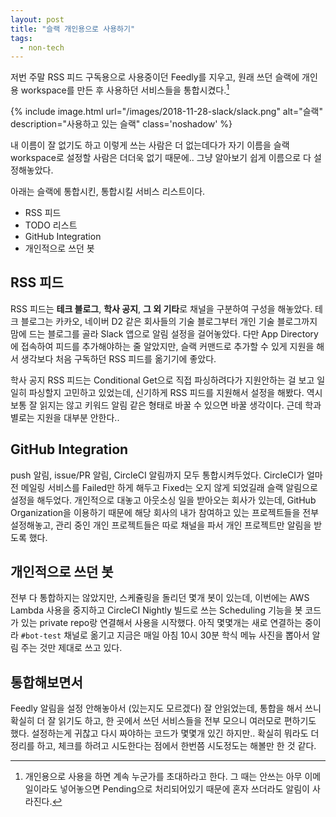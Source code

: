 ```yaml
---
layout: post
title: "슬랙 개인용으로 사용하기"
tags:
  - non-tech
---
```


저번 주말 RSS 피드 구독용으로 사용중이던 Feedly를 지우고, 원래 쓰던 슬랙에 개인용 workspace를 만든 후 사용하던 서비스들을 통합시켰다.[^1]

{% include image.html url="/images/2018-11-28-slack/slack.png" alt="슬랙" description="사용하고 있는 슬랙" class='noshadow' %}

내 이름이 잘 없기도 하고 이렇게 쓰는 사람은 더 없는데다가 자기 이름을 슬랙 workspace로 설정할 사람은 더더욱 없기 때문에.. 그냥 알아보기 쉽게 이름으로 다 설정해놓았다.

아래는 슬랙에 통합시킨, 통합시킬 서비스 리스트이다.

- RSS 피드
- TODO 리스트
- GitHub Integration
- 개인적으로 쓰던 봇

## RSS 피드

RSS 피드는 **테크 블로그**, **학사 공지**, **그 외 기타**로 채널을 구분하여 구성을 해놓았다. 테크 블로그는 카카오, 네이버 D2 같은 회사들의 기술 블로그부터 개인 기술 블로그까지 맘에 드는 블로그를 골라 Slack 앱으로 알림 설정을 걸어놓았다. 다만 App Directory에 접속하여 피드를 추가해야하는 줄 알았지만, 슬랙 커맨드로 추가할 수 있게 지원을 해서 생각보다 처음 구독하던 RSS 피드를 옮기기에 좋았다.

학사 공지 RSS 피드는 Conditional Get으로 직접 파싱하려다가 지원안하는 걸 보고 일일히 파싱할지 고민하고 있었는데, 신기하게 RSS 피드를 지원해서 설정을 해봤다. 역시 보통 잘 읽지는 않고 키워드 알림 같은 형태로 바꿀 수 있으면 바꿀 생각이다. 근데 학과별로는 지원을 대부분 안한다..

## GitHub Integration

push 알림, issue/PR 알림, CircleCI 알림까지 모두 통합시켜두었다. CircleCI가 얼마전 메일링 서비스를 Failed만 하게 해두고 Fixed는 오지 않게 되었길래 슬랙 알림으로 설정을 해두었다. 개인적으로 대놓고 아웃소싱 일을 받아오는 회사가 있는데, GitHub Organization을 이용하기 때문에 해당 회사의 내가 참여하고 있는 프로젝트들을 전부 설정해놓고, 관리 중인 개인 프로젝트들은 따로 채널을 파서 개인 프로젝트만 알림을 받도록 했다.

## 개인적으로 쓰던 봇

전부 다 통합하지는 않았지만, 스케쥴링을 돌리던 몇개 봇이 있는데, 이번에는 AWS Lambda 사용을 중지하고 CircleCI Nightly 빌드로 쓰는 Scheduling 기능을 봇 코드가 있는 private repo랑 연결해서 사용을 시작했다. 아직 몇몇개는 새로 연결하는 중이라 `#bot-test` 채널로 옮기고 지금은 매일 아침 10시 30분 학식 메뉴 사진을 뽑아서 알림 주는 것만 제대로 쓰고 있다.

## 통합해보면서

Feedly 알림을 설정 안해놓아서 (있는지도 모르겠다) 잘 안읽었는데, 통합을 해서 쓰니 확실히 더 잘 읽기도 하고, 한 곳에서 쓰던 서비스들을 전부 모으니 여러모로 편하기도 했다. 설정하는게 귀찮고 다시 짜야하는 코드가 몇몇개 있긴 하지만.. 확실히 뭐라도 더 정리를 하고, 체크를 하려고 시도한다는 점에서 한번쯤 시도정도는 해볼만 한 것 같다.

[^1]: 개인용으로 사용을 하면 계속 누군가를 초대하라고 한다. 그 때는 안쓰는 아무 이메일이라도 넣어놓으면 Pending으로 처리되어있기 때문에 혼자 쓰더라도 알림이 사라진다.
